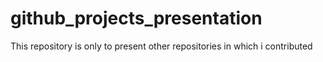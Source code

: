 github_projects_presentation
============================

This repository is only to present other repositories in which i contributed
